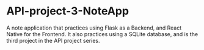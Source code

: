# API-project-3-NoteApp
A note application that practices using Flask as a Backend, and React Native for the Frontend. It also practices using a SQLite database, and is the third project in the API project series.

